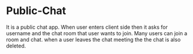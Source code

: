 # Public-Chat
It is a public chat app.
When user enters client side then it asks for username and the chat room that user wants to join.
Many users can join a room and chat.
when a user leaves the chat meeting the the chat is also deleted.
